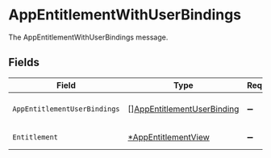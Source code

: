 # AppEntitlementWithUserBindings

The AppEntitlementWithUserBindings message.


## Fields

| Field                                                                           | Type                                                                            | Required                                                                        | Description                                                                     |
| ------------------------------------------------------------------------------- | ------------------------------------------------------------------------------- | ------------------------------------------------------------------------------- | ------------------------------------------------------------------------------- |
| `AppEntitlementUserBindings`                                                    | [][AppEntitlementUserBinding](../../models/shared/appentitlementuserbinding.md) | :heavy_minus_sign:                                                              | The appEntitlementUserBindings field.                                           |
| `Entitlement`                                                                   | [*AppEntitlementView](../../models/shared/appentitlementview.md)                | :heavy_minus_sign:                                                              | The AppEntitlementView message.                                                 |